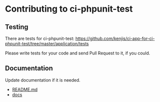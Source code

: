 # Contributing to ci-phpunit-test

## Testing

There are tests for ci-phpunit-test: https://github.com/kenjis/ci-app-for-ci-phpunit-test/tree/master/application/tests

Please write tests for your code and send Pull Request to it, if you could.

## Documentation

Update documentation if it is needed.

* [README.md](README.md)
* [docs](docs)
